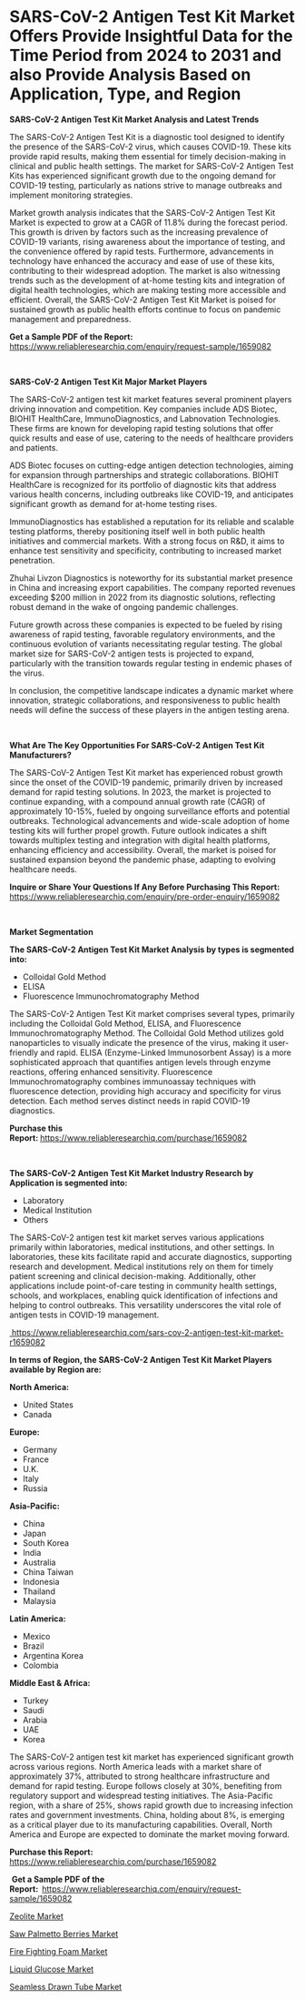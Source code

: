 <p><h1>SARS-CoV-2 Antigen Test Kit Market Offers Provide Insightful Data for the Time Period from 2024 to 2031 and also Provide Analysis Based on Application, Type, and Region</h1></p><p><strong>SARS-CoV-2 Antigen Test Kit Market Analysis and Latest Trends</strong></p>
<p><p>The SARS-CoV-2 Antigen Test Kit is a diagnostic tool designed to identify the presence of the SARS-CoV-2 virus, which causes COVID-19. These kits provide rapid results, making them essential for timely decision-making in clinical and public health settings. The market for SARS-CoV-2 Antigen Test Kits has experienced significant growth due to the ongoing demand for COVID-19 testing, particularly as nations strive to manage outbreaks and implement monitoring strategies.</p><p>Market growth analysis indicates that the SARS-CoV-2 Antigen Test Kit Market is expected to grow at a CAGR of 11.8% during the forecast period. This growth is driven by factors such as the increasing prevalence of COVID-19 variants, rising awareness about the importance of testing, and the convenience offered by rapid tests. Furthermore, advancements in technology have enhanced the accuracy and ease of use of these kits, contributing to their widespread adoption. The market is also witnessing trends such as the development of at-home testing kits and integration of digital health technologies, which are making testing more accessible and efficient. Overall, the SARS-CoV-2 Antigen Test Kit Market is poised for sustained growth as public health efforts continue to focus on pandemic management and preparedness.</p></p>
<p><strong>Get a Sample PDF of the Report:&nbsp;</strong> <a href="https://www.reliableresearchiq.com/enquiry/request-sample/1659082?utm_campaign=1117&utm_medium=2&utm_source=Github&utm_content=ia&utm_term=09122024&utm_id=sars-cov-2-antigen-test-kit">https://www.reliableresearchiq.com/enquiry/request-sample/1659082</a></p>
<p>&nbsp;</p>
<p><strong>SARS-CoV-2 Antigen Test Kit Major Market Players</strong></p>
<p><p>The SARS-CoV-2 antigen test kit market features several prominent players driving innovation and competition. Key companies include ADS Biotec, BIOHIT HealthCare, ImmunoDiagnostics, and Labnovation Technologies. These firms are known for developing rapid testing solutions that offer quick results and ease of use, catering to the needs of healthcare providers and patients.</p><p>ADS Biotec focuses on cutting-edge antigen detection technologies, aiming for expansion through partnerships and strategic collaborations. BIOHIT HealthCare is recognized for its portfolio of diagnostic kits that address various health concerns, including outbreaks like COVID-19, and anticipates significant growth as demand for at-home testing rises.</p><p>ImmunoDiagnostics has established a reputation for its reliable and scalable testing platforms, thereby positioning itself well in both public health initiatives and commercial markets. With a strong focus on R&D, it aims to enhance test sensitivity and specificity, contributing to increased market penetration.</p><p>Zhuhai Livzon Diagnostics is noteworthy for its substantial market presence in China and increasing export capabilities. The company reported revenues exceeding $200 million in 2022 from its diagnostic solutions, reflecting robust demand in the wake of ongoing pandemic challenges. </p><p>Future growth across these companies is expected to be fueled by rising awareness of rapid testing, favorable regulatory environments, and the continuous evolution of variants necessitating regular testing. The global market size for SARS-CoV-2 antigen tests is projected to expand, particularly with the transition towards regular testing in endemic phases of the virus.</p><p>In conclusion, the competitive landscape indicates a dynamic market where innovation, strategic collaborations, and responsiveness to public health needs will define the success of these players in the antigen testing arena.</p></p>
<p>&nbsp;</p>
<p><strong>What Are The Key Opportunities For SARS-CoV-2 Antigen Test Kit Manufacturers?</strong></p>
<p><p>The SARS-CoV-2 Antigen Test Kit market has experienced robust growth since the onset of the COVID-19 pandemic, primarily driven by increased demand for rapid testing solutions. In 2023, the market is projected to continue expanding, with a compound annual growth rate (CAGR) of approximately 10-15%, fueled by ongoing surveillance efforts and potential outbreaks. Technological advancements and wide-scale adoption of home testing kits will further propel growth. Future outlook indicates a shift towards multiplex testing and integration with digital health platforms, enhancing efficiency and accessibility. Overall, the market is poised for sustained expansion beyond the pandemic phase, adapting to evolving healthcare needs.</p></p>
<p><strong>Inquire or Share Your Questions If Any Before Purchasing This Report:</strong> <a href="https://www.reliableresearchiq.com/enquiry/pre-order-enquiry/1659082?utm_campaign=1117&utm_medium=2&utm_source=Github&utm_content=ia&utm_term=09122024&utm_id=sars-cov-2-antigen-test-kit">https://www.reliableresearchiq.com/enquiry/pre-order-enquiry/1659082</a></p>
<p>&nbsp;</p>
<p><strong>Market Segmentation</strong></p>
<p><strong>The SARS-CoV-2 Antigen Test Kit Market Analysis by types is segmented into:</strong></p>
<p><ul><li>Colloidal Gold Method</li><li>ELISA</li><li>Fluorescence Immunochromatography Method</li></ul></p>
<p><p>The SARS-CoV-2 Antigen Test Kit market comprises several types, primarily including the Colloidal Gold Method, ELISA, and Fluorescence Immunochromatography Method. The Colloidal Gold Method utilizes gold nanoparticles to visually indicate the presence of the virus, making it user-friendly and rapid. ELISA (Enzyme-Linked Immunosorbent Assay) is a more sophisticated approach that quantifies antigen levels through enzyme reactions, offering enhanced sensitivity. Fluorescence Immunochromatography combines immunoassay techniques with fluorescence detection, providing high accuracy and specificity for virus detection. Each method serves distinct needs in rapid COVID-19 diagnostics.</p></p>
<p><strong>Purchase this Report:&nbsp;</strong><a href="https://www.reliableresearchiq.com/purchase/1659082?utm_campaign=1117&utm_medium=2&utm_source=Github&utm_content=ia&utm_term=09122024&utm_id=sars-cov-2-antigen-test-kit">https://www.reliableresearchiq.com/purchase/1659082</a></p>
<p>&nbsp;</p>
<p><strong>The SARS-CoV-2 Antigen Test Kit Market Industry Research by Application is segmented into:</strong></p>
<p><ul><li>Laboratory</li><li>Medical Institution</li><li>Others</li></ul></p>
<p><p>The SARS-CoV-2 antigen test kit market serves various applications primarily within laboratories, medical institutions, and other settings. In laboratories, these kits facilitate rapid and accurate diagnostics, supporting research and development. Medical institutions rely on them for timely patient screening and clinical decision-making. Additionally, other applications include point-of-care testing in community health settings, schools, and workplaces, enabling quick identification of infections and helping to control outbreaks. This versatility underscores the vital role of antigen tests in COVID-19 management.</p></p>
<p><a href="https://www.reliableresearchiq.com/sars-cov-2-antigen-test-kit-market-r1659082?utm_campaign=1117&utm_medium=2&utm_source=Github&utm_content=ia&utm_term=09122024&utm_id=sars-cov-2-antigen-test-kit">&nbsp;https://www.reliableresearchiq.com/sars-cov-2-antigen-test-kit-market-r1659082</a></p>
<p><strong>In terms of Region, the SARS-CoV-2 Antigen Test Kit Market Players available by Region are:</strong></p>
<p>
    <p> <strong> North America: </strong>
        <ul>
            <li>United States</li>
            <li>Canada</li>
        </ul>
        </p> 
    <p> <strong> Europe: </strong>
        <ul>
            <li>Germany</li>
            <li>France</li>
            <li>U.K.</li>
            <li>Italy</li>
            <li>Russia</li>
        </ul>
        </p> 
    <p> <strong> Asia-Pacific: </strong>
        <ul>
            <li>China</li>
            <li>Japan</li>
            <li>South Korea</li>
            <li>India</li>
            <li>Australia</li>
            <li>China Taiwan</li>
            <li>Indonesia</li>
            <li>Thailand</li>
            <li>Malaysia</li>
        </ul>
        </p> 
    <p> <strong> Latin America: </strong>
        <ul>
            <li>Mexico</li>
            <li>Brazil</li>
            <li>Argentina Korea</li>
            <li>Colombia</li>
        </ul>
        </p> 
    <p> <strong> Middle East & Africa: </strong>
        <ul>
            <li>Turkey</li>
            <li>Saudi</li>
            <li>Arabia</li>
            <li>UAE</li>
            <li>Korea</li>
        </ul>
    </p>
    </p>
<p><p>The SARS-CoV-2 antigen test kit market has experienced significant growth across various regions. North America leads with a market share of approximately 37%, attributed to strong healthcare infrastructure and demand for rapid testing. Europe follows closely at 30%, benefiting from regulatory support and widespread testing initiatives. The Asia-Pacific region, with a share of 25%, shows rapid growth due to increasing infection rates and government investments. China, holding about 8%, is emerging as a critical player due to its manufacturing capabilities. Overall, North America and Europe are expected to dominate the market moving forward.</p></p>
<p><strong>Purchase this Report: </strong><a href="https://www.reliableresearchiq.com/purchase/1659082?utm_campaign=1117&utm_medium=2&utm_source=Github&utm_content=ia&utm_term=09122024&utm_id=sars-cov-2-antigen-test-kit">https://www.reliableresearchiq.com/purchase/1659082</a></p>
<p>&nbsp;<strong>Get a Sample PDF of the Report:&nbsp;&nbsp;</strong><a href="https://www.reliableresearchiq.com/enquiry/request-sample/1659082?utm_campaign=1117&utm_medium=2&utm_source=Github&utm_content=ia&utm_term=09122024&utm_id=sars-cov-2-antigen-test-kit">https://www.reliableresearchiq.com/enquiry/request-sample/1659082</a></p>
<p><strong></strong></p>
<p><p><a href="https://www.linkedin.com/pulse/th-score-market-0ptye?utm_campaign=1117&utm_medium=2&utm_source=Github&utm_content=ia&utm_term=09122024&utm_id=sars-cov-2-antigen-test-kit">Zeolite Market</a></p><p><a href="https://www.linkedin.com/pulse/market-dynamics-trends-in-depth-look-saw-palmetto-berries-n69ee?utm_campaign=1117&utm_medium=2&utm_source=Github&utm_content=ia&utm_term=09122024&utm_id=sars-cov-2-antigen-test-kit">Saw Palmetto Berries Market</a></p><p><a href="https://www.linkedin.com/pulse/th-score-market-0ptye?utm_campaign=1117&utm_medium=2&utm_source=Github&utm_content=ia&utm_term=09122024&utm_id=sars-cov-2-antigen-test-kit">Fire Fighting Foam Market</a></p><p><a href="https://www.linkedin.com/pulse/th-score-market-0ptye?utm_campaign=1117&utm_medium=2&utm_source=Github&utm_content=ia&utm_term=09122024&utm_id=sars-cov-2-antigen-test-kit">Liquid Glucose Market</a></p><p><a href="https://www.linkedin.com/pulse/th-score-market-0ptye?utm_campaign=1117&utm_medium=2&utm_source=Github&utm_content=ia&utm_term=09122024&utm_id=sars-cov-2-antigen-test-kit">Seamless Drawn Tube Market</a></p></p>